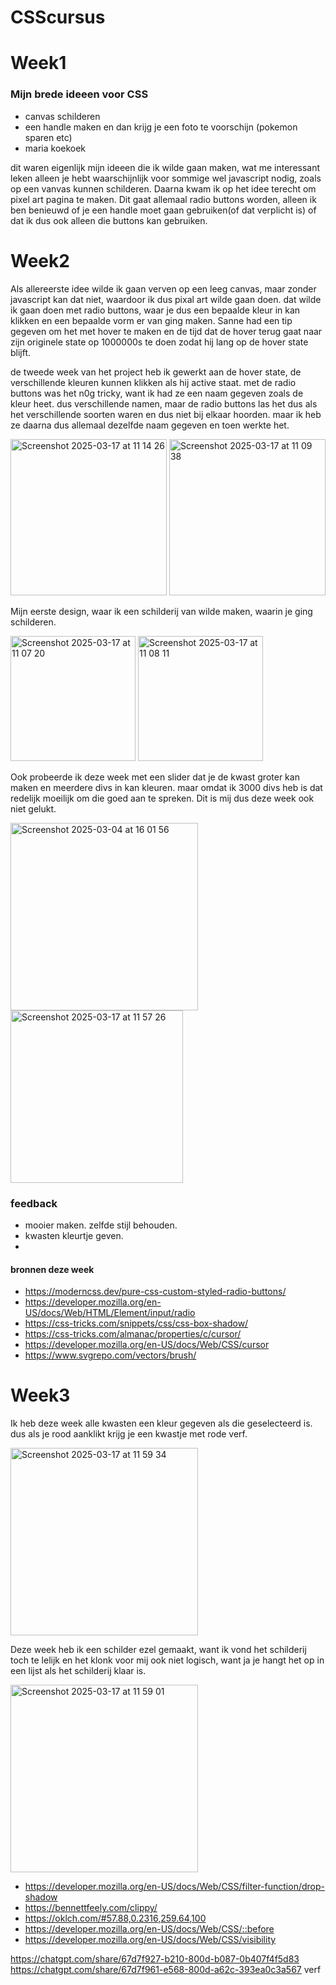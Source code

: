 # CSScursus

# Week1 

### Mijn brede ideeen voor CSS
* canvas schilderen
* een handle maken en dan krijg je een foto te voorschijn (pokemon sparen etc)
* maria koekoek 


dit waren eigenlijk mijn ideeen die ik wilde gaan maken, wat me interessant leken alleen je hebt waarschijnlijk voor sommige wel javascript nodig, zoals op een vanvas kunnen schilderen. Daarna kwam ik op het idee terecht om pixel art pagina te maken. Dit gaat allemaal radio buttons worden, alleen ik ben benieuwd of je een handle moet gaan gebruiken(of dat verplicht is) of dat ik dus ook alleen die buttons kan gebruiken. 


# Week2
Als allereerste idee wilde ik gaan verven op een leeg canvas, maar zonder javascript kan dat niet, waardoor ik dus pixal art wilde gaan doen. dat wilde ik gaan doen met radio buttons, waar je dus een bepaalde kleur in kan klikken en een bepaalde vorm er van ging maken. Sanne had een tip gegeven om het met hover te maken en de tijd dat de hover terug gaat naar zijn originele state op 1000000s te doen zodat hij lang op de hover state blijft. 

de tweede week van het project heb ik gewerkt aan de hover state, de verschillende kleuren kunnen klikken als hij active staat.
met de radio buttons was het n0g tricky, want ik had ze een naam gegeven zoals de kleur heet. dus verschillende namen, maar de radio buttons las het dus als het verschillende soorten waren en dus niet bij elkaar hoorden. maar ik heb ze daarna dus allemaal dezelfde naam gegeven en toen werkte het. 

<img height="250" alt="Screenshot 2025-03-17 at 11 14 26" src="https://github.com/user-attachments/assets/f083a35f-46af-45f4-909b-70a9fa7fead9" />

<img height="250" alt="Screenshot 2025-03-17 at 11 09 38" src="https://github.com/user-attachments/assets/27978341-7b2c-4df8-9902-81b10689e2d9" />


Mijn eerste design, waar ik een schilderij van wilde maken, waarin je ging schilderen. 

<img height="200" alt="Screenshot 2025-03-17 at 11 07 20" src="https://github.com/user-attachments/assets/ad2c552b-2ff1-4c01-a478-48f4bb0ada59" />

<img height="200" alt="Screenshot 2025-03-17 at 11 08 11" src="https://github.com/user-attachments/assets/ce5a7b55-4dda-45d5-b9bf-8cde75336522" />

Ook probeerde ik deze week met een slider dat je de kwast groter kan maken en meerdere divs in kan kleuren. maar omdat ik 3000 divs heb is dat redelijk moeilijk om die goed aan te spreken. Dit is mij dus deze week ook niet gelukt.

<img height="300" alt="Screenshot 2025-03-04 at 16 01 56" src="https://github.com/user-attachments/assets/a6e76ac6-544e-4978-845c-57f0d06f49e1" />

<img width="276" alt="Screenshot 2025-03-17 at 11 57 26" src="https://github.com/user-attachments/assets/5ab6707a-69d5-4e7b-9e7d-a706d98d3a7b" />

### feedback

- mooier maken. zelfde stijl behouden. 
- kwasten kleurtje geven.
- 

#### bronnen deze week

* https://moderncss.dev/pure-css-custom-styled-radio-buttons/
* https://developer.mozilla.org/en-US/docs/Web/HTML/Element/input/radio
* https://css-tricks.com/snippets/css/css-box-shadow/
* https://css-tricks.com/almanac/properties/c/cursor/
* https://developer.mozilla.org/en-US/docs/Web/CSS/cursor
* https://www.svgrepo.com/vectors/brush/


# Week3

Ik heb deze week alle kwasten een kleur gegeven als die geselecteerd is. dus als je rood aanklikt krijg je een kwastje met rode verf. 

<img height="300" alt="Screenshot 2025-03-17 at 11 59 34" src="https://github.com/user-attachments/assets/a9d7cf02-f269-4b41-a478-c9f791df187e" />


Deze week heb ik een schilder ezel gemaakt, want ik vond het schilderij toch te lelijk en het klonk voor mij ook niet logisch, want ja je hangt het op in een lijst als het schilderij klaar is.

<img height="300" alt="Screenshot 2025-03-17 at 11 59 01" src="https://github.com/user-attachments/assets/5ebe9e95-e004-4afb-8785-c9ba466a546c" />




* https://developer.mozilla.org/en-US/docs/Web/CSS/filter-function/drop-shadow
* https://bennettfeely.com/clippy/
* https://oklch.com/#57.88,0.2316,259.64,100
* https://developer.mozilla.org/en-US/docs/Web/CSS/::before
* https://developer.mozilla.org/en-US/docs/Web/CSS/visibility


https://chatgpt.com/share/67d7f927-b210-800d-b087-0b407f4f5d83
https://chatgpt.com/share/67d7f961-e568-800d-a62c-393ea0c3a567 verf
